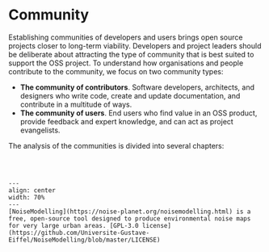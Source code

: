 # Community

Establishing communities of developers and users brings open source projects closer to long-term viability. Developers and project leaders should be deliberate about attracting the type of community that is best suited to support the OSS project. To understand how organisations and people contribute to the community, we focus on two community types:

- **The community of contributors**. Software developers, architects, and designers who write code, create and update documentation, and contribute in a multitude of ways.
- **The community of users**. End users who find value in an OSS product, provide feedback and expert knowledge, and can act as project evangelists.

The analysis of the communities is divided into several chapters:
```{tableofcontents}
```

<br />

```{figure} ../images/NoiseMap.png
---
align: center
width: 70%
---
[NoiseModelling](https://noise-planet.org/noisemodelling.html) is a free, open-source tool designed to produce environmental noise maps for very large urban areas. [GPL-3.0 license](https://github.com/Universite-Gustave-Eiffel/NoiseModelling/blob/master/LICENSE)
```

